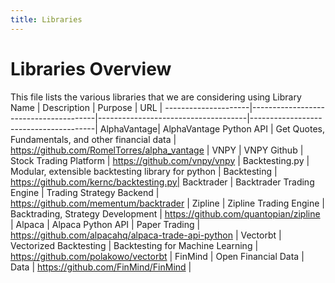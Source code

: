 ```yaml
---
title: Libraries 
---
```

# Libraries Overview # 
This file lists the various libraries that we are considering using
Library  Name        |            Description                |             Purpose                 |                     URL               |
---------------------|---------------------------------------|-------------------------------------|---------------------------------------|
AlphaVantage| AlphaVantage Python API | Get Quotes, Fundamentals, and other financial data | https://github.com/RomelTorres/alpha_vantage |
VNPY | VNPY Github | Stock Trading Platform | https://github.com/vnpy/vnpy |
Backtesting.py | Modular, extensible backtesting library for python | Backtesting | https://github.com/kernc/backtesting.py|
Backtrader | Backtrader Trading Engine | Trading Strategy Backend | https://github.com/mementum/backtrader | 
Zipline | Zipline Trading Engine | Backtrading, Strategy Development | https://github.com/quantopian/zipline |
Alpaca | Alpaca Python API | Paper Trading | https://github.com/alpacahq/alpaca-trade-api-python | 
Vectorbt | Vectorized Backtesting | Backtesting for Machine Learning | https://github.com/polakowo/vectorbt |
FinMind | Open Financial Data | Data | https://github.com/FinMind/FinMind |
